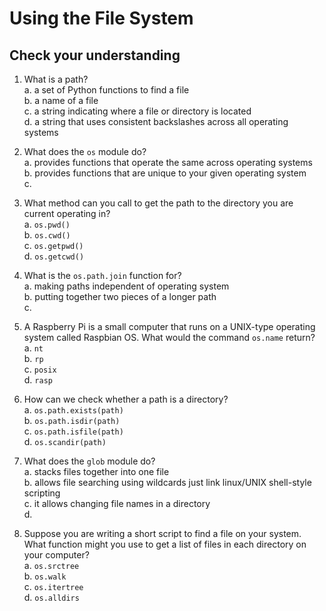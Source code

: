 # Using the File System

## Check your understanding

1. What is a path?  
	a. a set of Python functions to find a file  
	b. a name of a file  
	c. a string indicating where a file or directory is located  
	d. a string that uses consistent backslashes across all operating systems  

2. What does the `os` module do?  
	a. provides functions that operate the same across operating systems  
	b. provides functions that are unique to your given operating system  
	c. 

3. What method can you call to get the path to the directory you are current operating in?  
	a. `os.pwd()`  
	b. `os.cwd()`  
	c. `os.getpwd()`  
	d. `os.getcwd()`  

4. What is the `os.path.join` function for?  
	a. making paths independent of operating system  
	b. putting together two pieces of a longer path  
	c. 

5. A Raspberry Pi is a small computer that runs on a UNIX-type operating system called Raspbian OS. What would the command `os.name` return?  
	a. `nt`  
	b. `rp`  
	c. `posix`  
	d. `rasp`  

6. How can we check whether a path is a directory?  
	a. `os.path.exists(path)`  
	b. `os.path.isdir(path)`  
	c. `os.path.isfile(path)`  
	d. `os.scandir(path)`

7. What does the `glob` module do?  
	a. stacks files together into one file  
	b. allows file searching using wildcards just link linux/UNIX shell-style scripting  
	c. it allows changing file names in a directory  
	d.  

8. Suppose you are writing a short script to find a file on your system. What function might you use to get a list of files in each directory on your computer?  
	a. `os.srctree`  
	b. `os.walk`  
	c. `os.itertree`  
	d. `os.alldirs`  